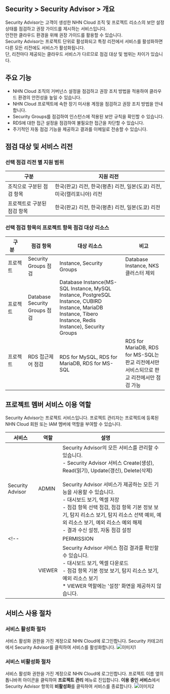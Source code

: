 ## Security > Security Advisor > 개요

Security Advisor는 고객이 생성한 NHN Cloud 조직 및 프로젝트 리소스의 보안 설정 상태를 점검하고 권장 가이드를 제시하는 서비스입니다. <br> 안전한 클라우드 환경을 위해 권장 가이드를 활용할 수 있습니다.<br>Security Advisor는 프로젝트 단위로 활성화되고 특정 리전에서 서비스를 활성화하면 다른 모든 리전에도 서비스가 활성화됩니다.<br>단, 리전마다 제공되는 클라우드 서비스가 다르므로 점검 대상 및 범위는 차이가 있습니다.

## 주요 기능
* NHN Cloud 조직의 거버넌스 설정을 점검하고 권장 조치 방법을 적용하여 클라우드 환경의 안전성을 높일 수 있습니다.
* NHN Cloud 프로젝트에 속한 장기 미사용 계정을 점검하고 권장 조치 방법을 안내합니다.
* Security Groups를 점검하여 인스턴스에 적용된 보안 규칙을 확인할 수 있습니다.
* RDS에 대한 접근 설정을 점검하여 불필요한 접근을 차단할 수 있습니다.
* 주기적인 자동 점검 기능을 제공하고 결과를 이메일로 전송할 수 있습니다.

## 점검 대상 및 서비스 리전
### 선택 점검 리전 별 지원 범위
|구분|지원 리전|
|---|---|
|조직으로 구분된 점검 항목|한국(판교) 리전, 한국(평촌) 리전, 일본(도쿄) 리전, 미국(캘리포니아) 리전|
|프로젝트로 구분된 점검 항목|한국(판교) 리전, 한국(평촌) 리전, 일본(도쿄) 리전|

### 선택 점검 항목의 프로젝트 항목 점검 대상 리소스
|구분&nbsp;&nbsp;&nbsp;&nbsp;&nbsp;|점검 항목|대상 리소스|비고|
|---|---|---|---|
|프로젝트 &nbsp;&nbsp;&nbsp;&nbsp;&nbsp; |Security Groups 점검|Instance, Security Groups|Database Instance, NKS 클러스터 제외|
|프로젝트 &nbsp;&nbsp;&nbsp;&nbsp;&nbsp;|Database Security Groups 점검|Database Instance(MS-SQL Instance, MySQL Instance, PostgreSQL Instance, CUBIRD Instance, MariaDB Instance, Tibero Instance, Redis Instance), Security Groups|
|프로젝트 &nbsp;&nbsp;&nbsp;&nbsp;&nbsp;&nbsp;&nbsp;&nbsp;&nbsp;&nbsp; |RDS 접근제어 점검 &nbsp;&nbsp;&nbsp;&nbsp;&nbsp;&nbsp;&nbsp;&nbsp;&nbsp;&nbsp;|RDS for MySQL, RDS for MariaDB, RDS for MS-SQL|RDS for MariaDB, RDS for MS-SQL는 판교 리전에서만 서비스되므로 판교 리전에서만 점검 가능|

## 프로젝트 멤버 서비스 이용 역할

Security Advisor는 프로젝트 서비스입니다.
프로젝트 관리자는 프로젝트에 등록된 NHN Cloud 회원 또는 IAM 멤버에 역할을 부여할 수 있습니다.

|서비스|역할|설명&nbsp;&nbsp;&nbsp;&nbsp;&nbsp;&nbsp;&nbsp;&nbsp;&nbsp;&nbsp;|
|---|---|---|
|Security Advisor|ADMIN|Security Advisor의 모든 서비스를 관리할 수 있습니다.<br> - Security Advisor 서비스 Create(생성), Read(읽기), Update(갱신), Delete(삭제)<br><br>Security Advisor 서비스가 제공하는 모든 기능을 사용할 수 있습니다.<br>- 대시보드 보기, 엑셀 저장<br>- 점검 항목 선택 점검, 점검 항목 기본 정보 보기, 탐지 리소스 보기, 탐지 리소스 선택 예외, 예외 리소스 보기, 예외 리소스 예외 해제<br>- 결과 수신 설정, 자동 점검 설정|
<!-- ||PERMISSION|Security Advisor 서비스를 활성화하거나 비활성화할 수 있습니다.<br>- 서비스 Enable(활성화), Disable(비활성화)|
||VIEWER|Security Advisor 서비스 점검 결과를 확인할 수 있습니다.<br>- 대시보드 보기, 엑셀 다운로드<br>- 점검 항목 기본 정보 보기, 탐지 리소스 보기, 예외 리소스 보기<br>* VIEWER 역할에는 '설정' 화면을 제공하지 않습니다.| -->

## 서비스 사용 절차
### 서비스 활성화 절차
서비스 활성화 권한을 가진 계정으로 NHN Cloud에 로그인합니다. Security 카테고리에서 Security Advisor를 클릭하여 서비스를 활성화합니다.
![이미지1](https://kr1-api-object-storage.nhncloudservice.com/v1/AUTH_2acdfabf4efe4efc8a04c00b348110c9/cdn_origin/prod_securityadvisor/overview_01.png)

### 서비스 비활성화 절차
서비스 활성화 권한을 가진 계정으로 NHN Cloud에 로그인합니다. 프로젝트 이름 옆의 톱니바퀴 아이콘을 클릭하여 **프로젝트 관리** 메뉴로 진입합니다.
**이용 중인 서비스**에서 Security Advisor 항목의 **비활성화**를 클릭하여 서비스를 종료합니다.
![이미지2](https://kr1-api-object-storage.nhncloudservice.com/v1/AUTH_2acdfabf4efe4efc8a04c00b348110c9/cdn_origin/prod_securityadvisor/overview_02.png)
